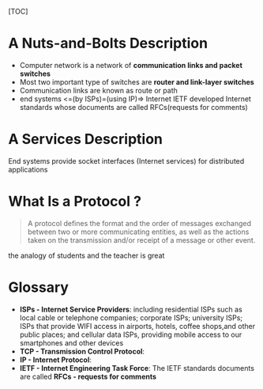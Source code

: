 [TOC]
# A Nuts-and-Bolts Description
- Computer network is a network of **communication links and packet switches**
- Most two important type of switches are **router and link-layer switches**
- Communication links are known as route or path
- end systems <=(by ISPs)=(using IP)=> Internet 
IETF developed Internet standards whose documents are called RFCs(requests for comments)

# A Services Description

End systems provide socket interfaces (Internet services) for distributed applications

# What Is a Protocol ?

> A protocol defines the format and the order of messages exchanged between two
> or more communicating entities, as well as the actions taken on the transmission
> and/or receipt of a message or other event.

the analogy of students and the teacher is great



# Glossary

- **ISPs - Internet Service Providers**: including residential ISPs such as local cable or telephone companies; corporate ISPs; university ISPs; ISPs that provide WIFI access in airports, hotels, coffee shops,and other public places; and cellular data ISPs, providing mobile access to our smartphones and other devices
- **TCP - Transmission Control Protocol**:
- **IP - Internet Protocol**:
- **IETF - Internet Engineering Task Force**: The IETF standards documents are called **RFCs - requests for comments**